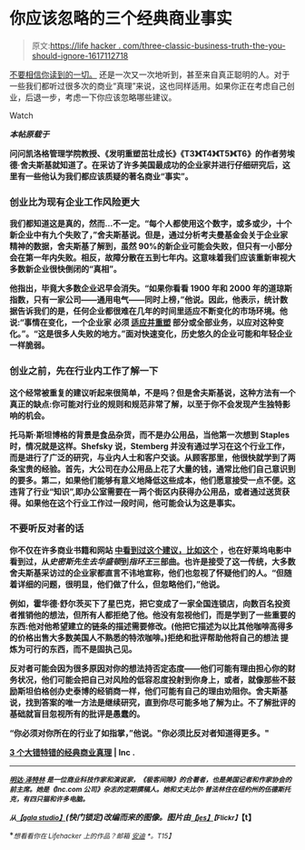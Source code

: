 # 你应该忽略的三个经典商业事实

> 原文:[https://life hacker . com/three-classic-business-truth-the-you-should-ignore-1617112718](https://lifehacker.com/three-classic-business-truths-that-you-should-ignore-1617112718)

[不要相信你读到的一切。](http://www.inc.com/erik-sherman/3-studies-prove-dont-believe-everything-you-read.html) 还是一次又一次地听到，甚至来自真正聪明的人。对于一些我们都听过很多次的商业“真理”来说，这也同样适用。如果你正在考虑自己创业，后退一步，考虑一下你应该忽略哪些建议。

Watch

***本帖原载于***[](http://www.inc.com/minda-zetlin/3-classic-business-truths-that-are-dead-wrong.html)

**问问凯洛格管理学院教授、《发明重塑茁壮成长》《T3》《T4》《T5》《T6》的作者劳埃德·舍夫斯基就知道了。在采访了许多美国最成功的企业家并进行仔细研究后，这里有一些他认为我们都应该质疑的著名商业“事实”。**

### **创业比为现有企业工作风险更大**

**我们都知道这是真的，然而...不一定。“每个人都使用这个数字，或多或少，十个新企业中有九个失败了，”舍夫斯基说。但是，通过分析考夫曼基金会关于企业家精神的数据，舍夫斯基了解到，虽然 90%的新企业可能会失败，但只有一小部分会在第一年内失败。相反，故障分散在五到七年内。这意味着我们应该重新审视大多数新企业很快倒闭的“真相”。**

**他指出，毕竟大多数企业迟早会消失。“如果你看看 1900 年和 2000 年的道琼斯指数，只有一家公司——通用电气——同时上榜，”他说。因此，他表示，统计数据告诉我们的是，任何企业都很难在几年的时间里适应不断变化的市场环境。他说:“事情在变化，一个企业家 必须 [适应并重塑](http://www.inc.com/minda-zetlin/5-key-decisions-that-will-shape-your-career.html) 部分或全部业务，以应对这种变化。”。“这是很多人失败的地方。”面对快速变化，历史悠久的企业可能和年轻企业一样脆弱。**

### **创业之前，先在行业内工作了解一下**

**这个经常被重复的建议听起来很简单，不是吗？但是舍夫斯基说，这种方法有一个真正的缺点:你可能对行业的规则和规范非常了解，以至于你不会发现产生独特影响的机会。**

**托马斯·斯坦博格的背景是食品杂货，而不是办公用品，当他第一次想到 Staples 时，情况就是这样。Shefsky 说，Stemberg 并没有通过学习在这个行业工作，而是进行了广泛的研究，与业内人士和客户交谈。从顾客那里，他很快就学到了两条宝贵的经验。首先，大公司在办公用品上花了大量的钱，通常比他们自己意识到的要多。第二，如果他们能够有意义地降低这些成本，他们愿意接受一点不便。这违背了行业“知识”,即办公室需要在一两个街区内获得办公用品，或者通过送货获得。如果他在这个行业工作过一段时间，他可能会认为这是事实。**

### **不要听反对者的话**

**你不仅在许多商业书籍和网站 [中看到过这个建议，比如这个](http://www.inc.com/kevin-daum/5-ways-to-overcome-the-naysayers.html) ，也在好莱坞电影中看到过，从*史密斯先生去华盛顿*到*指环王*三部曲。也许是接受了这一传统，大多数舍夫斯基采访过的企业家都直言不讳地宣称，他们也忽视了怀疑他们的人。“但随着详细的问题，很明显，他们做了什么，但忽略他们，”他说。**

**例如，霍华德·舒尔茨买下了星巴克，把它变成了一家全国连锁店，向数百名投资者推销他的想法，但所有人都拒绝了他。他没有忽视他们，而是学到了一些重要的东西:他对他希望建立的链条的描述需要修改。(他把它描述为以比其他咖啡高得多的价格出售大多数美国人不熟悉的特浓咖啡。)拒绝和批评帮助他将自己的想法 提炼为可行的东西，而不是固执己见。**

**反对者可能会因为很多原因对你的想法持否定态度——他们可能有理由担心你的财务状况，他们可能会把自己对风险的低容忍度投射到你身上，或者，就像那些不鼓励斯坦伯格创办史泰博的经销商一样，他们可能有自己的理由劝阻你。舍夫斯基说，找到答案的唯一方法是继续研究，直到你尽可能多地了解为止。不了解批评的基础就盲目忽视所有的批评是愚蠢的。**

**“你必须对你所在的行业了如指掌，”他说。"你必须比反对者知道得更多。"**

**[3 个大错特错的经典商业真理](http://www.inc.com/minda-zetlin/3-classic-business-truths-that-are-dead-wrong.html) | Inc .**

* * *

**[<small>*明达·泽特林*</small>](http://www.mindazetlin.com/) <small>*是一位商业科技作家和演说家，《极客间隙》的合著者，也是美国记者和作家协会的前主席。她是《Inc.com 公司》杂志的定期撰稿人。她和丈夫比尔·普法林住在纽约州的伍德斯托克，有四只猫和许多电脑。*</small>** 

**<small>*从*</small>[<small>*【gala studio】*</small>](http://www.shutterstock.com/pic.mhtml?id=204032761&src=id)*(快门锁定)改编而来的图像。图片由*[<small>*【jes】*</small>](https://www.flickr.com/photos/mugley/2866762343)<small>*【Flickr】*</small>【t】**

**<small>*想看看你在 Lifehacker 上的作品？邮箱*</small> [<small>*安迪*</small>](mailto:andy@lifehacker.com) <small>*。*T15】</small>**